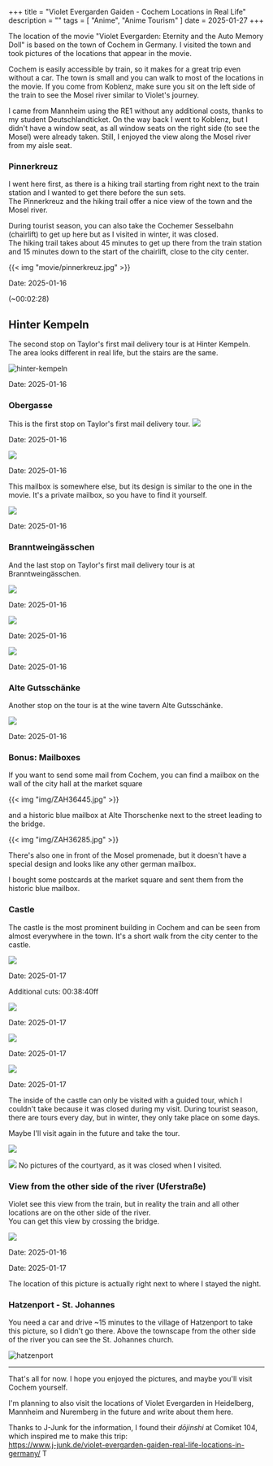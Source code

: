 +++
title = "Violet Evergarden Gaiden - Cochem Locations in Real Life"
description = ""
tags = [
  "Anime",
  "Anime Tourism"
]
date = 2025-01-27
+++

The location of the movie "Violet Evergarden: Eternity and the Auto Memory Doll" is based on the town of Cochem in Germany.
I visited the town and took pictures of the locations that appear in the movie.

Cochem is easily accessible by train, so it makes for a great trip even without a car. The town is small and you can walk to most of the locations in the movie.
If you come from Koblenz, make sure you sit on the left side of the train to see the Mosel river similar to Violet's journey.

I came from Mannheim using the RE1 without any additional costs, thanks to my student Deutschlandticket. On the way back I went to Koblenz, but I didn't have a window seat, as all window seats on the right side (to see the Mosel) were already taken. Still, I enjoyed the view along the Mosel river from my aisle seat.

### Pinnerkreuz

I went here first, as there is a hiking trail starting from right next to the train station and I wanted to get there before the sun sets.  
The Pinnerkreuz and the hiking trail offer a nice view of the town and the Mosel river.

During tourist season, you can also take the Cochemer Sesselbahn (chairlift) to get up here but as I visited in winter, it was closed.  
The hiking trail takes about 45 minutes to get up there from the train station and 15 minutes down to the start of the chairlift, close to the city center.

{{< img "movie/pinnerkreuz.jpg" >}}

Date: 2025-01-16

(~00:02:28)

## Hinter Kempeln

The second stop on Taylor's first mail delivery tour is at Hinter Kempeln. The area looks different in real life, but the stairs are the same.

![hinter-kempeln](movie/hinter-kempeln.jpg)

Date: 2025-01-16

### Obergasse

This is the first stop on Taylor's first mail delivery tour.
![](movie/obergasse-1.jpg)

Date: 2025-01-16

![](movie/obergasse-2.jpg)

Date: 2025-01-16

This mailbox is somewhere else, but its design is similar to the one in the movie. It's a private mailbox, so you have to find it yourself.

![](movie/mailbox.jpg)

Date: 2025-01-16

### Branntweingässchen

And the last stop on Taylor's first mail delivery tour is at Branntweingässchen.

![](movie/branntweingaesschen-1.jpg)

Date: 2025-01-16

![](movie/branntweingaesschen-2.jpg)

Date: 2025-01-16

![](movie/branntweingaesschen-3.jpg)

Date: 2025-01-16

### Alte Gutsschänke

Another stop on the tour is at the wine tavern Alte Gutsschänke.

![](movie/alte-gutsschaenke.jpg)

Date: 2025-01-16

### Bonus: Mailboxes

If you want to send some mail from Cochem, you can find a mailbox on the wall of the city hall at the market square

{{< img "img/ZAH36445.jpg" >}}

and a historic blue mailbox at Alte Thorschenke next to the street leading to the bridge.

{{< img "img/ZAH36285.jpg" >}}

There's also one in front of the Mosel promenade, but it doesn't have a special design and looks like any other german mailbox.

I bought some postcards at the market square and sent them from the historic blue mailbox.

### Castle

The castle is the most prominent building in Cochem and can be seen from almost everywhere in the town. It's a short walk from the city center to the castle.

![](movie/castle-outer-gate.jpg)

Date: 2025-01-17

Additional cuts: 00:38:40ff

![](movie/castle-outer-gate-arch.jpg)

Date: 2025-01-17

![](movie/castle-outer-gate-floor.jpg)

Date: 2025-01-17

![](movie/castle-view.jpg)

Date: 2025-01-17

The inside of the castle can only be visited with a guided tour, which I couldn't take because it was closed during my visit.
During tourist season, there are tours every day, but in winter, they only take place on some days.

Maybe I'll visit again in the future and take the tour.

![](movie/castle-inner-gate.jpg)

![](movie/castle-coutryard.jpg)
No pictures of the courtyard, as it was closed when I visited.

### View from the other side of the river (Uferstraße)

Violet see this view from the train, but in reality the train and all other locations are on the other side of the river.  
You can get this view by crossing the bridge.

![](movie/castle-uferstr.jpg)

Date: 2025-01-16

Date: 2025-01-17

The location of this picture is actually right next to where I stayed the night.

### Hatzenport - St. Johannes

You need a car and drive ~15 minutes to the village of Hatzenport to take this picture, so I didn't go there.
Above the townscape from the other side of the river you can see the St. Johannes church.

![hatzenport](movie/hatzenport.jpg)

---

That's all for now. I hope you enjoyed the pictures, and maybe you'll visit Cochem yourself.

I'm planning to also visit the locations of Violet Evergarden in Heidelberg, Mannheim and Nuremberg in the future and write about them here.

Thanks to J-Junk for the information, I found their *dōjinshi* at Comiket 104, which inspired me to make this trip:  
<https://www.j-junk.de/violet-evergarden-gaiden-real-life-locations-in-germany/>
T

